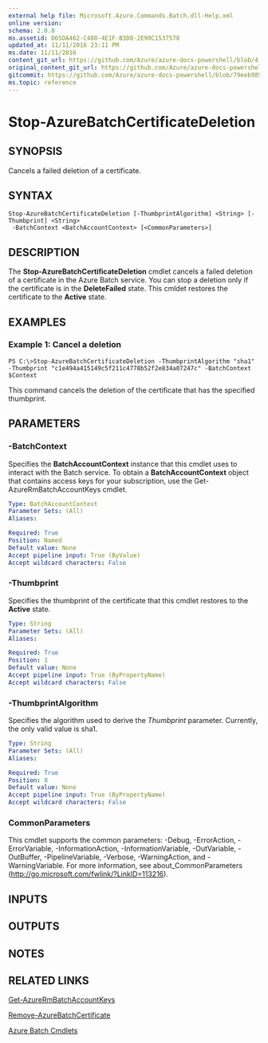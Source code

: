 ```yaml
---
external help file: Microsoft.Azure.Commands.Batch.dll-Help.xml
online version:
schema: 2.0.0
ms.assetid: D65DA462-C480-4E1F-B3D8-2E90C1537578
updated_at: 11/11/2016 23:11 PM
ms.date: 11/11/2016
content_git_url: https://github.com/Azure/azure-docs-powershell/blob/4.1.0/azureps-cmdlets-docs/ResourceManager/AzureRM.Batch/v2.1.0/Stop-AzureBatchCertificateDeletion.md
original_content_git_url: https://github.com/Azure/azure-docs-powershell/blob/4.1.0/azureps-cmdlets-docs/ResourceManager/AzureRM.Batch/v2.1.0/Stop-AzureBatchCertificateDeletion.md
gitcommit: https://github.com/Azure/azure-docs-powershell/blob/79eeb985ea480979357fb4695832a0c3d29a48bf
ms.topic: reference
---
```


# Stop-AzureBatchCertificateDeletion

## SYNOPSIS
Cancels a failed deletion of a certificate.

## SYNTAX

```
Stop-AzureBatchCertificateDeletion [-ThumbprintAlgorithm] <String> [-Thumbprint] <String>
 -BatchContext <BatchAccountContext> [<CommonParameters>]
```

## DESCRIPTION
The **Stop-AzureBatchCertificateDeletion** cmdlet cancels a failed deletion of a certificate in the Azure Batch service.
You can stop a deletion only if the certificate is in the **DeleteFailed** state.
This cmldet restores the certificate to the **Active** state.

## EXAMPLES

### Example 1: Cancel a deletion
```
PS C:\>Stop-AzureBatchCertificateDeletion -ThumbprintAlgorithm "sha1" -Thumbprint "c1e494a415149c5f211c4778b52f2e834a07247c" -BatchContext $Context
```

This command cancels the deletion of the certificate that has the specified thumbprint.

## PARAMETERS

### -BatchContext
Specifies the **BatchAccountContext** instance that this cmdlet uses to interact with the Batch service.
To obtain a **BatchAccountContext** object that contains access keys for your subscription, use the Get-AzureRmBatchAccountKeys cmdlet.

```yaml
Type: BatchAccountContext
Parameter Sets: (All)
Aliases: 

Required: True
Position: Named
Default value: None
Accept pipeline input: True (ByValue)
Accept wildcard characters: False
```

### -Thumbprint
Specifies the thumbprint of the certificate that this cmdlet restores to the **Active** state.

```yaml
Type: String
Parameter Sets: (All)
Aliases: 

Required: True
Position: 1
Default value: None
Accept pipeline input: True (ByPropertyName)
Accept wildcard characters: False
```

### -ThumbprintAlgorithm
Specifies the algorithm used to derive the *Thumbprint* parameter.
Currently, the only valid value is sha1.

```yaml
Type: String
Parameter Sets: (All)
Aliases: 

Required: True
Position: 0
Default value: None
Accept pipeline input: True (ByPropertyName)
Accept wildcard characters: False
```

### CommonParameters
This cmdlet supports the common parameters: -Debug, -ErrorAction, -ErrorVariable, -InformationAction, -InformationVariable, -OutVariable, -OutBuffer, -PipelineVariable, -Verbose, -WarningAction, and -WarningVariable. For more information, see about_CommonParameters (http://go.microsoft.com/fwlink/?LinkID=113216).

## INPUTS

## OUTPUTS

## NOTES

## RELATED LINKS

[Get-AzureRmBatchAccountKeys](./Get-AzureRmBatchAccountKeys.md)

[Remove-AzureBatchCertificate](./Remove-AzureBatchCertificate.md)

[Azure Batch Cmdlets](./AzureRM.Batch.md)


